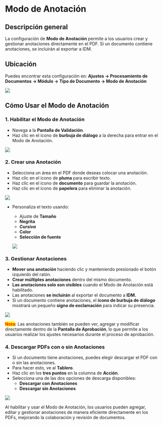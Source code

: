 # Modo de Anotación

## Descripción general

La configuración de **Modo de Anotación** permite a los usuarios crear y gestionar anotaciones directamente en el PDF. Si un documento contiene anotaciones, se incluirán al exportar a IDM.

## Ubicación

Puedes encontrar esta configuración en: **Ajustes → Procesamiento de Documentos → Módulo → Tipo de Documento → Modo de Anotación**

![](https://docs.docbits.com/~gitbook/image?url=https%3A%2F%2F578966019-files.gitbook.io%2F%7E%2Ffiles%2Fv0%2Fb%2Fgitbook-x-prod.appspot.com%2Fo%2Fspaces%252FT2n2w4uDCJvv7CJ5zrdk%252Fuploads%252FHNnNsYz9tcEbr4GXr11s%252FiScreen%2520Shoter%2520-%2520Google%2520Chrome%2520-%2520250224104758.jpg%3Falt%3Dmedia%26token%3Dedd16bcd-d4f9-425c-a648-8b406f81e9a4\&width=768\&dpr=4\&quality=100\&sign=f1772756\&sv=2)

## Cómo Usar el Modo de Anotación

### 1. Habilitar el Modo de Anotación

* Navega a la **Pantalla de Validación**.
* Haz clic en el ícono de **burbuja de diálogo** a la derecha para entrar en el Modo de Anotación.

![](https://docs.docbits.com/~gitbook/image?url=https%3A%2F%2F578966019-files.gitbook.io%2F%7E%2Ffiles%2Fv0%2Fb%2Fgitbook-x-prod.appspot.com%2Fo%2Fspaces%252FT2n2w4uDCJvv7CJ5zrdk%252Fuploads%252FAIQdTYrAOgceAtUu0PNf%252FiScreen%2520Shoter%2520-%2520Google%2520Chrome%2520-%2520250224105047.jpg%3Falt%3Dmedia%26token%3D3e79f03b-205e-4e89-96e6-76fd24678b7f\&width=768\&dpr=4\&quality=100\&sign=9dc03134\&sv=2)

### 2. Crear una Anotación

* Selecciona un área en el PDF donde deseas colocar una anotación.
* Haz clic en el ícono de **pluma** para escribir texto.
* Haz clic en el ícono de **documento** para guardar la anotación.
* Haz clic en el ícono de **papelera** para eliminar la anotación.

![](https://docs.docbits.com/~gitbook/image?url=https%3A%2F%2F578966019-files.gitbook.io%2F%7E%2Ffiles%2Fv0%2Fb%2Fgitbook-x-prod.appspot.com%2Fo%2Fspaces%252FT2n2w4uDCJvv7CJ5zrdk%252Fuploads%252FTdV1fsLkhBYNhAhIMlik%252FiScreen%2520Shoter%2520-%2520Google%2520Chrome%2520-%2520250224105556.jpg%3Falt%3Dmedia%26token%3D751ffda3-3511-4b25-bb18-9c60f6c535eb\&width=768\&dpr=4\&quality=100\&sign=d7e00cfe\&sv=2)

*   Personaliza el texto usando:

    * Ajuste de **Tamaño**
    * **Negrita**
    * _**Cursiva**_
    * **Color**
    * **Selección de fuente**

    ![](https://docs.docbits.com/~gitbook/image?url=https%3A%2F%2F578966019-files.gitbook.io%2F%7E%2Ffiles%2Fv0%2Fb%2Fgitbook-x-prod.appspot.com%2Fo%2Fspaces%252FT2n2w4uDCJvv7CJ5zrdk%252Fuploads%252FMkAobvoRelI0VejPIgbW%252FiScreen%2520Shoter%2520-%2520Google%2520Chrome%2520-%2520250224105351.jpg%3Falt%3Dmedia%26token%3Df33f2f0a-4d1b-4bc4-a010-41e3bf1ac7df\&width=768\&dpr=4\&quality=100\&sign=2192f5a3\&sv=2)

### 3. Gestionar Anotaciones

* **Mover una anotación** haciendo clic y manteniendo presionado el botón izquierdo del ratón.
* **Crear múltiples anotaciones** dentro del mismo documento.
* **Las anotaciones solo son visibles** cuando el Modo de Anotación está habilitado.
* Las anotaciones **se incluirán** al exportar el documento a **IDM.**
* Si un documento contiene anotaciones, el **ícono de burbuja de diálogo** mostrará un pequeño **signo de exclamación** para indicar su presencia.

![](https://docs.docbits.com/~gitbook/image?url=https%3A%2F%2F578966019-files.gitbook.io%2F%7E%2Ffiles%2Fv0%2Fb%2Fgitbook-x-prod.appspot.com%2Fo%2Fspaces%252FT2n2w4uDCJvv7CJ5zrdk%252Fuploads%252FgpoMvEHMfN4rQHzQ7vR2%252FiScreen%2520Shoter%2520-%2520Google%2520Chrome%2520-%2520250224105935.jpg%3Falt%3Dmedia%26token%3D981d4c25-80e8-4e11-ab06-cf2663bf815f\&width=768\&dpr=4\&quality=100\&sign=5f51c005\&sv=2)

<mark style="color:red;">**Nota**</mark>**:** Las anotaciones también se pueden ver, agregar y modificar directamente dentro de la **Pantalla de Aprobación**, lo que permite a los usuarios realizar los ajustes necesarios durante el proceso de aprobación.

### 4. Descargar PDFs con o sin Anotaciones

* Si un documento tiene anotaciones, puedes elegir descargar el PDF con o sin las anotaciones.
* Para hacer esto, ve al **Tablero**.
* Haz clic en los **tres puntos** en la columna de **Acción**.
* Selecciona una de las dos opciones de descarga disponibles:
  * **Descargar con Anotaciones**
  * **Descargar sin Anotaciones**

![](https://docs.docbits.com/~gitbook/image?url=https%3A%2F%2F578966019-files.gitbook.io%2F%7E%2Ffiles%2Fv0%2Fb%2Fgitbook-x-prod.appspot.com%2Fo%2Fspaces%252FT2n2w4uDCJvv7CJ5zrdk%252Fuploads%252FL5WHYoX2o80Pzn4eTGcj%252FiScreen%2520Shoter%2520-%2520Google%2520Chrome%2520-%2520250224115302.jpg%3Falt%3Dmedia%26token%3D3cbdf1d3-f8e1-41ae-adb3-12a0c85767ad\&width=768\&dpr=4\&quality=100\&sign=9dcd165f\&sv=2)

Al habilitar y usar el Modo de Anotación, los usuarios pueden agregar, editar y gestionar anotaciones de manera eficiente directamente en los PDFs, mejorando la colaboración y revisión de documentos.
